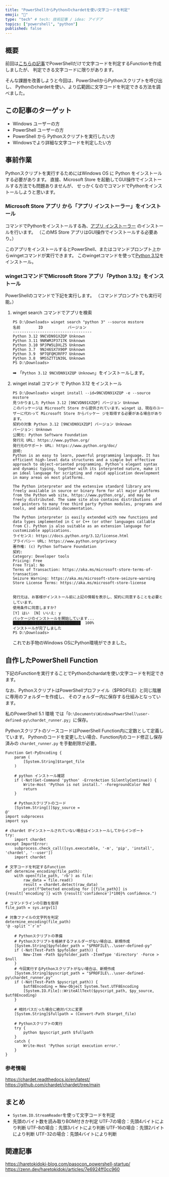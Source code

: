 ```yaml
---
title: "PowerShellからPythonのchardetを使い文字コードを判定"
emoji: "🙆"
type: "tech" # tech: 技術記事 / idea: アイデア
topics: ["powershell", "python"]
published: false
---
```

## 概要

前回は[こちらの記事](https://zenn.dev/haretokidoki/articles/962a7fc6c51b47)でPowerShellだけで文字コードを判定するFunctionを作成しましたが、
判定できる文字コードに限りがあります。

そんな課題を改善しようと今回は、PowerShellからPythonスクリプトを呼び出し、
Pythonのchardetを使い、より広範囲に文字コードを判定できる方法を調べました。

## この記事のターゲット

- Windows ユーザーの方
- PowerShell ユーザーの方
- PowerShell から Pythonスクリプトを実行したい方
- Windowsでより詳細な文字コードを判定したい方

## 事前作業

Pythonスクリプトを実行するためにはWindows OS に Python をインストールする必要があります。
直接、Microsoft Store を起動してGUI操作でインストールする方法でも問題ありませんが、
せっかくなのでコマンドでPythonをインストールしようと思います。

### Microsoft Store アプリ から「アプリ インストーラー」をインストール

コマンドでPythonをインストールする為、[アプリ インストーラー](https://www.microsoft.com/store/productId/9NBLGGH4NNS1?ocid=pdpshare) のインストールを行います。
（このMS Store アプリはGUI操作でインストールする必要あり。）

このアプリをインストールするとPowerShell、またはコマンドプロンプト上からwingetコマンドが実行できます。
このwingetコマンドを使って[Python 3.12](https://www.microsoft.com/store/productId/9NCVDN91XZQP?ocid=pdpshare)をインストール。

### wingetコマンドでMicrosoft Store アプリ「Python 3.12」をインストール

PowerShellのコマンドで下記を実行します。
（コマンドプロンプトでも実行可能。）

1. winget search コマンドでアプリを検索

    ```powershell:wingetコマンドで名前に"python 3"を含むアプリを探す
    PS D:\Downloads> winget search "python 3" --source msstore
    名前        ID           バージョン
    -----------------------------------
    Python 3.12 9NCVDN91XZQP Unknown
    Python 3.11 9NRWMJP3717K Unknown
    Python 3.10 9PJPW5LDXLZ5 Unknown
    Python 3.7  9NJ46SX7X90P Unknown
    Python 3.9  9P7QFQMJRFP7 Unknown
    Python 3.8  9MSSZTT1N39L Unknown
    PS D:\Downloads>
    ```

    ➡ 「`Python 3.12 9NCVDN91XZQP Unknown`」をインストールします。

1. winget install コマンド で Python 3.12 をインストール

    ```powershell:winget install で Python 3.12 をインストール
    PS D:\Downloads> winget install --id=9NCVDN91XZQP -e --source msstore
    見つかりました Python 3.12 [9NCVDN91XZQP] バージョン Unknown
    このパッケージは Microsoft Store から提供されています。winget は、現在のユーザーに代わって Microsoft Store からパッケー ジを取得する必要がある場合があります。
    契約の対象 Python 3.12 [9NCVDN91XZQP] バージョン Unknown
    バージョン: Unknown
    公開元: Python Software Foundation
    発行元 URL: https://www.python.org/
    発行元のサポート URL: https://www.python.org/doc/
    説明:
    Python is an easy to learn, powerful programming language. It has efficient high-level data structures and a simple but effective approach to object-oriented programming. Python’s elegant syntax and dynamic typing, together with its interpreted nature, make it an ideal language for scripting and rapid application development in many areas on most platforms.

    The Python interpreter and the extensive standard library are freely available in source or binary form for all major platforms from the Python web site, https://www.python.org/, and may be freely distributed. The same site also contains distributions of and pointers to many free third party Python modules, programs and tools, and additional documentation.

    The Python interpreter is easily extended with new functions and data types implemented in C or C++ (or other languages callable from C). Python is also suitable as an extension language for customizable applications.
    ライセンス: https://docs.python.org/3.12/license.html
    プライバシー URL: https://www.python.org/privacy
    著作権: (c) Python Software Foundation
    契約:
    Category: Developer tools
    Pricing: Free
    Free Trial: No
    Terms of Transaction: https://aka.ms/microsoft-store-terms-of-transaction
    Seizure Warning: https://aka.ms/microsoft-store-seizure-warning
    Store License Terms: https://aka.ms/microsoft-store-license


    発行元は、お客様がインストール前に上記の情報を表示し、契約に同意することを必要としています。
    使用条件に同意しますか?
    [Y] はい  [N] いいえ: y
    パッケージのインストールを開始しています...
    ██████████████████████████████  100%
    インストールが完了しました
    PS D:\Downloads>
    ```

    これでお手物のWindows OSにPython環境ができました。

## 自作したPowerShell Function

下記のFunctionを実行することでPythonのchardatを使い文字コードを判定できます。

なお、PythonスクリプトはPowerShellプロファイル（$PROFILE）と同じ階層に専用のフォルダーを作成し、
そのフォルダー内に保存する仕組みとなっています。

私のPowerShell 5.1 環境 では「`D:\Documents\WindowsPowerShell\user-defined-py\chardet_runner.py`」に保存。

PythonスクリプトのソースコードはPowerShell Function内に定数として定義しています。
Pythonのコードを変更したい場合、Function内のコード修正し保存済みの `chardet_runner.py` を手動削除が必要。

```powershell:Get-PyEncoding
Function Get-PyEncoding {
    param (
        [System.String]$target_file
    )

    # python インストール確認
    if (-Not(Get-Command 'python' -ErrorAction SilentlyContinue)) {
        Write-Host 'Python is not install.' -ForegroundColor Red
        return
    }

    # Pythonスクリプトのコード
    [System.String[]]$py_source = 
@'
import subprocess
import sys

# chardet がインストールされていない場合はインストールしてからインポート
try:
    import chardet
except ImportError:
    subprocess.check_call([sys.executable, '-m', 'pip', 'install', 'chardet', '--user'])
    import chardet

# 文字コードを判定するFunction
def determine_encoding(file_path):
    with open(file_path, 'rb') as file:
        raw_data = file.read()
        result = chardet.detect(raw_data)
        print(f"Detected encoding for [{file_path}] is {result['encoding']} with {result['confidence']*100}% confidence.")

# コマンドラインの引数を取得
file_path = sys.argv[1]

# 対象ファイルの文字列を判定
determine_encoding(file_path)
'@ -split "`r`n"

    # Pythonスクリプトの準備
    # Pythonスクリプトを格納するフォルダーがない場合は、新規作成
    [System.String]$pyfolder_path = "$PROFILE\..\user-defined-py"
    if (-Not(Test-Path $pyfolder_path)) {
        New-Item -Path $pyfolder_path -ItemType 'directory' -Force > $null
    }
    # 今回実行するPythonスクリプトがない場合は、新規作成
    [System.String]$pyscript_path = "$PROFILE\..\user-defined-py\chardet_runner.py"
    if (-Not(Test-Path $pyscript_path)) {
        $utf8Encoding = New-Object System.Text.UTF8Encoding
        [System.IO.File]::WriteAllText($pyscript_path, $py_source, $utf8Encoding)
    }

    # 相対パスだった場合に絶対パスに変更
    [System.String]$fullpath = (Convert-Path $target_file)

    # Pythonスクリプトの実行
    try {
        python $pyscript_path $fullpath
    }
    catch {
        Write-Host 'Python script execution error.'
    }
}
```

### 参考情報

https://chardet.readthedocs.io/en/latest/
https://github.com/chardet/chardet/tree/main

## まとめ

- `System.IO.StreamReader`を使って文字コードを判定
- 先頭のバイト数を読み取りBOM付きか判定
    UTF-7の場合：先頭4バイトにより判断
    UTF-8の場合：先頭3バイトにより判断
    UTF-16の場合：先頭2バイトにより判断
    UTF-32の場合：先頭4バイトにより判断

## 関連記事

https://haretokidoki-blog.com/pasocon_powershell-startup/
https://zenn.dev/haretokidoki/articles/7e6924ff0cc960
